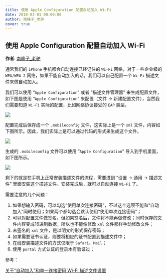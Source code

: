 ```yaml
---
title: 使用 Apple Configuration 配置自动加入 Wi-Fi
date: 2018-03-01 00:00:00
author: 南峰子_老驴
cover: true
---
```


使用 Apple Configuration 配置自动加入 Wi-Fi
-----
**作者**: [南峰子_老驴](https://weibo.com/touristdiary)

通常我们的 `iPhone` 手机都会自动连接已经记住的 `Wi-Fi` 网络，对于一些企业级的 `WPA/WPA 2` 网络，如果不能自动加入的话，我们可以自己配置一个 `Wi-Fi` 描述文件来做自动加入。

我们可以使用 “`Apple Configuration`” 或者 “描述文件管理器” 来生成配置文件，如下图是使用 “`Apple Configuration`” 来配置（文件 -> 新建配置文件），当然我们需要知道 `Wi-Fi` 实际的配置，比如网络协议接受的 `EAP` 类型。

![](https://github.com/iOS-Tips/iOS-tech-set/blob/master/images/2018/03/8-1.png?raw=true)

配置完成后保存成一个 `.mobileconfig` 文件，这实际上是一个 `xml` 文件，内容如下图所示。因此，我们实际上是可以通过代码的形式来生成这个文件。

![](https://github.com/iOS-Tips/iOS-tech-set/blob/master/images/2018/03/8-2.png?raw=true)

生成的 `.mobileconfig` 文件可以使用 “`Apple Configuration`” 导入到手机里面，如下图所示。

![](https://github.com/iOS-Tips/iOS-tech-set/blob/master/images/2018/03/8-3.png?raw=true)

剩下的就是在手机上正常安装描述文件的流程，需要进到 “设置 -> 通用 -> 描述文件” 里面安装这个描述文件。安装完成后，就可以自动连接 `Wi-Fi` 了。

需要注意的几个问题：

1. 如果想输入密码，可以勾选“使用单次连接密码”，不过这个选项不能和“自动加入”同时使用；如果两个都勾选会默认使用“使用单次连接密码”；
2. 可以对配置文件做签名，但如果签名后，文件将不能再做修改；同时保存的文件内容变成16进制数据，所以也不能像修改 `xml` 文件那样手动修改文件；
3. 未签名的 `xml` 文件，是以明文的形式保存密码；
4. 如果需要证书认证，则要将相应的证书配置到描述文件中；
5. 在线安装描述文件的方式仅限于 `Safari`、`Mail`；
6. 使用 `portal` 方式认证的登录木有验证过；

参考：

[关于“自动加入”和单一连接密码 Wi-Fi 描述文件设置](https://support.apple.com/zh-cn/HT202343)